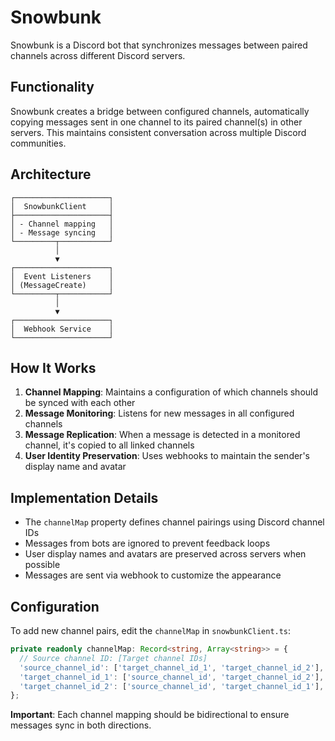 # Snowbunk

Snowbunk is a Discord bot that synchronizes messages between paired channels across different Discord servers.

## Functionality

Snowbunk creates a bridge between configured channels, automatically copying messages sent in one channel to its paired channel(s) in other servers. This maintains consistent conversation across multiple Discord communities.

## Architecture

```
┌─────────────────────┐
│  SnowbunkClient     │
├─────────────────────┤
│ - Channel mapping   │
│ - Message syncing   │
└─────────┬───────────┘
          │
          ▼
┌─────────────────────┐
│  Event Listeners    │
│ (MessageCreate)     │
└─────────┬───────────┘
          │
          ▼
┌─────────────────────┐
│  Webhook Service    │
└─────────────────────┘
```

## How It Works

1. **Channel Mapping**: Maintains a configuration of which channels should be synced with each other
2. **Message Monitoring**: Listens for new messages in all configured channels
3. **Message Replication**: When a message is detected in a monitored channel, it's copied to all linked channels
4. **User Identity Preservation**: Uses webhooks to maintain the sender's display name and avatar

## Implementation Details

- The `channelMap` property defines channel pairings using Discord channel IDs
- Messages from bots are ignored to prevent feedback loops
- User display names and avatars are preserved across servers when possible
- Messages are sent via webhook to customize the appearance

## Configuration

To add new channel pairs, edit the `channelMap` in `snowbunkClient.ts`:

```typescript
private readonly channelMap: Record<string, Array<string>> = {
  // Source channel ID: [Target channel IDs]
  'source_channel_id': ['target_channel_id_1', 'target_channel_id_2'],
  'target_channel_id_1': ['source_channel_id', 'target_channel_id_2'],
  'target_channel_id_2': ['source_channel_id', 'target_channel_id_1'],
};
```

**Important**: Each channel mapping should be bidirectional to ensure messages sync in both directions.
